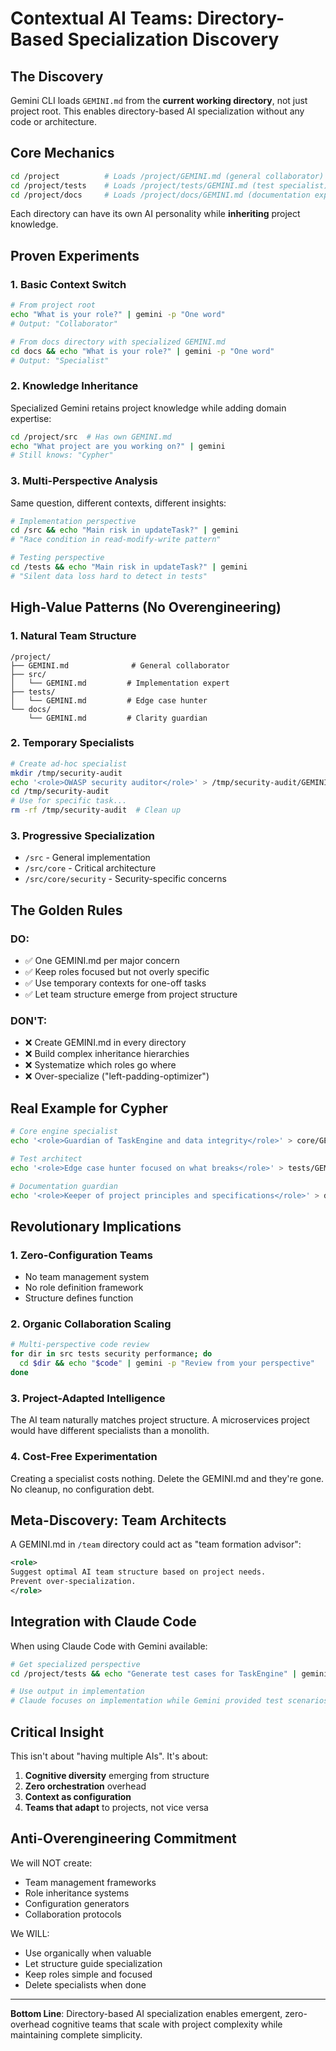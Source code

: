 # Contextual AI Teams: Directory-Based Specialization Discovery

## The Discovery

Gemini CLI loads `GEMINI.md` from the **current working directory**, not just project root. This enables directory-based AI specialization without any code or architecture.

## Core Mechanics

```bash
cd /project          # Loads /project/GEMINI.md (general collaborator)
cd /project/tests    # Loads /project/tests/GEMINI.md (test specialist)
cd /project/docs     # Loads /project/docs/GEMINI.md (documentation expert)
```

Each directory can have its own AI personality while **inheriting** project knowledge.

## Proven Experiments

### 1. Basic Context Switch
```bash
# From project root
echo "What is your role?" | gemini -p "One word"
# Output: "Collaborator"

# From docs directory with specialized GEMINI.md
cd docs && echo "What is your role?" | gemini -p "One word"  
# Output: "Specialist"
```

### 2. Knowledge Inheritance
Specialized Gemini retains project knowledge while adding domain expertise:
```bash
cd /project/src  # Has own GEMINI.md
echo "What project are you working on?" | gemini
# Still knows: "Cypher"
```

### 3. Multi-Perspective Analysis
Same question, different contexts, different insights:
```bash
# Implementation perspective
cd /src && echo "Main risk in updateTask?" | gemini
# "Race condition in read-modify-write pattern"

# Testing perspective  
cd /tests && echo "Main risk in updateTask?" | gemini
# "Silent data loss hard to detect in tests"
```

## High-Value Patterns (No Overengineering)

### 1. Natural Team Structure
```
/project/
├── GEMINI.md              # General collaborator
├── src/
│   └── GEMINI.md         # Implementation expert
├── tests/
│   └── GEMINI.md         # Edge case hunter
└── docs/
    └── GEMINI.md         # Clarity guardian
```

### 2. Temporary Specialists
```bash
# Create ad-hoc specialist
mkdir /tmp/security-audit
echo '<role>OWASP security auditor</role>' > /tmp/security-audit/GEMINI.md
cd /tmp/security-audit
# Use for specific task...
rm -rf /tmp/security-audit  # Clean up
```

### 3. Progressive Specialization
- `/src` - General implementation
- `/src/core` - Critical architecture
- `/src/core/security` - Security-specific concerns

## The Golden Rules

### DO:
- ✅ One GEMINI.md per major concern
- ✅ Keep roles focused but not overly specific
- ✅ Use temporary contexts for one-off tasks
- ✅ Let team structure emerge from project structure

### DON'T:
- ❌ Create GEMINI.md in every directory
- ❌ Build complex inheritance hierarchies
- ❌ Systematize which roles go where
- ❌ Over-specialize ("left-padding-optimizer")

## Real Example for Cypher

```bash
# Core engine specialist
echo '<role>Guardian of TaskEngine and data integrity</role>' > core/GEMINI.md

# Test architect
echo '<role>Edge case hunter focused on what breaks</role>' > tests/GEMINI.md

# Documentation guardian  
echo '<role>Keeper of project principles and specifications</role>' > docs/cyper_docs/GEMINI.md
```

## Revolutionary Implications

### 1. Zero-Configuration Teams
- No team management system
- No role definition framework
- Structure defines function

### 2. Organic Collaboration Scaling
```bash
# Multi-perspective code review
for dir in src tests security performance; do
  cd $dir && echo "$code" | gemini -p "Review from your perspective"
done
```

### 3. Project-Adapted Intelligence
The AI team naturally matches project structure. A microservices project would have different specialists than a monolith.

### 4. Cost-Free Experimentation
Creating a specialist costs nothing. Delete the GEMINI.md and they're gone. No cleanup, no configuration debt.

## Meta-Discovery: Team Architects

A GEMINI.md in `/team` directory could act as "team formation advisor":
```xml
<role>
Suggest optimal AI team structure based on project needs.
Prevent over-specialization.
</role>
```

## Integration with Claude Code

When using Claude Code with Gemini available:
```bash
# Get specialized perspective
cd /project/tests && echo "Generate test cases for TaskEngine" | gemini

# Use output in implementation
# Claude focuses on implementation while Gemini provided test scenarios
```

## Critical Insight

This isn't about "having multiple AIs". It's about:
1. **Cognitive diversity** emerging from structure
2. **Zero orchestration** overhead
3. **Context as configuration**
4. **Teams that adapt** to projects, not vice versa

## Anti-Overengineering Commitment

We will NOT create:
- Team management frameworks
- Role inheritance systems  
- Configuration generators
- Collaboration protocols

We WILL:
- Use organically when valuable
- Let structure guide specialization
- Keep roles simple and focused
- Delete specialists when done

---

**Bottom Line**: Directory-based AI specialization enables emergent, zero-overhead cognitive teams that scale with project complexity while maintaining complete simplicity.